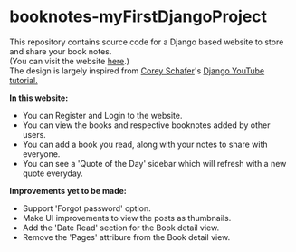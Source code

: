 # booknotes-myFirstDjangoProject
This repository contains source code for a Django based website to store and share your book notes.  
(You can visit the website <a href="http://srinidhikbhat.pythonanywhere.com/">here</a>.)  
The design is largely inspired from <a href="https://github.com/CoreyMSchafer">Corey Schafer</a>'s <a href="https://www.youtube.com/playlist?list=PL-osiE80TeTtoQCKZ03TU5fNfx2UY6U4p">Django YouTube tutorial.</a>

**In this website:**  
- You can Register and Login to the website.
- You can view the books and respective booknotes added by other users.
- You can add a book you read, along with your notes to share with everyone.
- You can see a 'Quote of the Day' sidebar which will refresh with a new quote everyday.

**Improvements yet to be made:**  
- Support 'Forgot password' option.
- Make UI improvements to view the posts as thumbnails.
- Add the 'Date Read' section for the Book detail view.
- Remove the 'Pages' attribure from the Book detail view.
